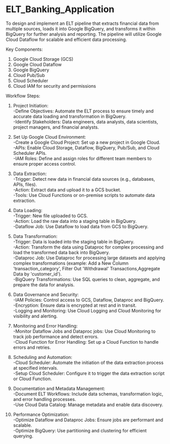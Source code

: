 # ELT_Banking_Application
To design and implement an ELT pipeline that extracts financial data from multiple sources, loads it into Google BigQuery, and transforms it within BigQuery for further analysis and reporting. The pipeline will utilize Google Cloud Dataflow for scalable and efficient data processing.

Key Components:
1. Google Cloud Storage (GCS)
2. Google Cloud Dataflow
3. Google BigQuery
4. Cloud Pub/Sub
5. Cloud Scheduler
6. Cloud IAM for security and permissions

Workflow Steps:
1. Project Initiation:<BR>
  -Define Objectives: Automate the ELT process to ensure timely and accurate data loading and transformation in BigQuery.<BR>
  -Identify Stakeholders: Data engineers, data analysts, data scientists, project managers, and financial analysts.<BR>
  
2. Set Up Google Cloud Environment:<BR>
  -Create a Google Cloud Project: Set up a new project in Google Cloud.<BR>
  -APIs: Enable Cloud Storage, Dataflow, BigQuery, Pub/Sub, and Cloud Scheduler APIs.<BR>
  -IAM Roles: Define and assign roles for different team members to ensure proper access control.<BR>

3. Data Extraction:<BR>
  -Trigger: Detect new data in financial data sources (e.g., databases, APIs, files).<BR>
  -Action: Extract data and upload it to a GCS bucket.<BR>
  -Tools: Use Cloud Functions or on-premise scripts to automate data extraction.<BR>

4. Data Loading:<BR>
  -Trigger: New file uploaded to GCS.<BR>
  -Action: Load the raw data into a staging table in BigQuery.<BR>
  -Dataflow Job: Use Dataflow to load data from GCS to BigQuery.<BR>

5. Data Transformation:<BR>
  -Trigger: Data is loaded into the staging table in BigQuery.<BR>
  -Action: Transform the data using Dataproc for complex processing and load the transformed data back into BigQuery.<BR>
  -Dataproc Job: Use Dataproc for processing large datasets and applying complex transformations (example: Add a New Column 'transaction_category',  Filter Out 'Withdrawal' Transactions,Aggregate Data by 'customer_id').<BR>
  -BigQuery Transformations: Use SQL queries to clean, aggregate, and prepare the data for analysis.<BR>

6. Data Governance and Security:<BR>
  -IAM Policies: Control access to GCS, Dataflow, Dataproc and BigQuery.<BR>
  -Encryption: Ensure data is encrypted at rest and in transit.<BR>
  -Logging and Monitoring: Use Cloud Logging and Cloud Monitoring for visibility and alerting.<BR>

7. Monitoring and Error Handling:<BR>
  -Monitor Dataflow Jobs and Dataproc jobs: Use Cloud Monitoring to track job performance and detect errors.<BR>
  -Cloud Function for Error Handling: Set up a Cloud Function to handle errors and retries.<BR>

8. Scheduling and Automation:<BR>
  -Cloud Scheduler: Automate the initiation of the data extraction process at specified intervals.<BR>
  -Setup Cloud Scheduler: Configure it to trigger the data extraction script or Cloud Function.<BR>

9. Documentation and Metadata Management:<BR>
  -Document ELT Workflows: Include data schemas, transformation logic, and error handling processes.<BR>
  -Use Cloud Data Catalog: Manage metadata and enable data discovery.<BR>

10. Performance Optimization:<BR>
  -Optimize Dataflow and Dataproc Jobs: Ensure jobs are performant and scalable.<BR>
  -Optimize BigQuery: Use partitioning and clustering for efficient querying.<BR>
